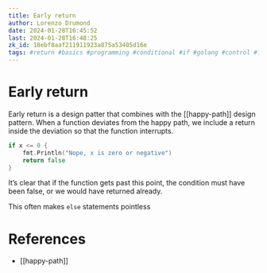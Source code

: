 ```yaml
---
title: Early return
author: Lorenzo Drumond
date: 2024-01-28T16:45:52
last: 2024-01-28T16:48:25
zk_id: 18ebf8aaf211911923a875a53405d16e
tags: #return #basics #programming #conditional #if #golang #control #flow #statement
---
```



# Early return
Early return is a design patter that combines with the [[happy-path]] design pattern. When a function deviates from the happy path, we include a return inside the deviation so that the function interrupts.

```go
if x <= 0 {
    fmt.Println("Nope, x is zero or negative")
    return false
}
```

It’s clear that if the function gets past this point, the condition must have been false, or we would have returned already.


This often makes `else` statements pointless

# References
- [[happy-path]]
